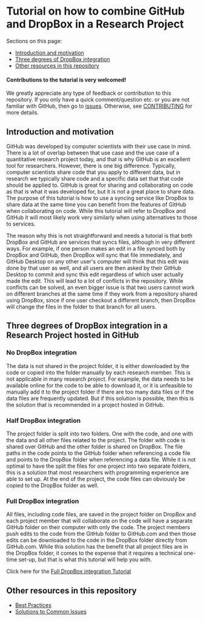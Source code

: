 # Tutorial on how to combine GitHub and DropBox in a Research Project

Sections on this page:
* [Introduction and motivation](#introduction-and-motivation)
* [Three degrees of DropBox integration](#three-degrees-of-dropbox-integration-in-a-research-project-hosted-in-github)
* [Other resources in this repository](#other-resources-in-this-repository)

#### Contributions to the tutorial is very welcomed!
We greatly appreciate any type of feedback or contribution to this repository. If you only have a quick comment/question etc. or you are not familiar with GitHub, then go to [issues](https://github.com/kbjarkefur/GitHubDropBox/issues). Otherwise, see [CONTRIBUTING](CONTRIBUTING.md) for more details.

## Introduction and motivation
GitHub was developed by computer scientists with their use case in mind. There is a lot of overlap between that use case and the use case of a quantitative research project today, and that is why GitHub is an excellent tool for researchers. However, there is one big difference. Typically, computer scientists share code that you apply to different data, but in research we typically share code and a specific data set that that code should be applied to. GitHub is great for sharing and collaborating on code as that is what it was developed for, but it is not a great place to share data. The purpose of this tutorial is how to use a syncing service like DropBox to share data at the same time you can benefit from the features of GitHub when collaborating on code. While this tutorial will refer to DropBox and GitHub it will most likely work very similarly when using alternatives to those to services.

The reason why this is not straightforward and needs a tutorial is that both DropBox and GitHub are services that syncs files, although in very different ways. For example, if one person makes an edit in a file synced both by DropBox and GitHub, then DropBox will sync that file immediately, and GitHub Desktop on any other user's computer will think that this edit was done by that user as well, and all users are then asked by their GitHub Desktop to commit and sync this edit regardless of which user actually made the edit. This will lead to a lot of conflicts in the repository. While conflicts can be solved, an even bigger issue is that two users cannot work on different branches at the same time if they work from a repository shared using DropBox, since if one user checkout a different branch, then DropBox will change the files in the folder to that branch for all users.

## Three degrees of DropBox integration in a Research Project hosted in GitHub

### No DropBox integration
The data is not shared in the project folder, it is either downloaded by the code or copied into the folder manually by each research member. This is not applicable in many research project. For example, the data needs to be available online for the code to be able to download it, or it is unfeasible to manually add it to the project folder if there are too many data files or if the data files are frequently updated. But if this solution is possible, then this is the solution that is recommended in a project hosted in GitHub.

### Half DropBox integration
The project folder is split into two folders. One with the code, and one with the data and all other files related to the project. The folder with code is shared over GitHub and the other folder is shared on DropBox. The file paths in the code points to the GitHub folder when referencing a code file and points to the DropBox folder when referencing a data file. While it is not optimal to have the split the files for one project into two separate folders, this is a solution that most researchers with programming experience are able to set up. At the end of the project, the code files can obviously be copied to the DropBox folder as well.

### Full DropBox integration
All files, including code files, are saved in the project folder on DropBox and each project member that will collaborate on the code will have a separate GitHub folder on their computer with only the code. The project members push edits to the code from the GitHub folder to GitHub.com and then those edits can be downloaded to the code in the DropBox folder directly from GitHub.com. While this solution has the benefit that all project files are in the DropBox folder, it comes to the expense that it requires a technical one-time set-up, but that is what this tutorial will help you with.

Click here for the [Full DropBox integration Tutorial](Resources/Tutorial/tutorial.md)

## Other resources in this repository

* [Best Practices](Resources/BestPractices/README.md)
* [Solutions to Common Issues](Resources/SolutionsCommonIssues/README.md)
